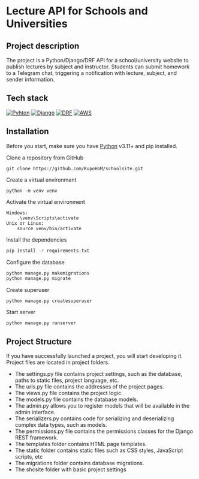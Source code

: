 # Lecture API for Schools and Universities
## Project description

The project is a Python/Django/DRF API for a school/university website to publish lectures by subject and instructor. Students can submit homework to a Telegram chat, triggering a notification with lecture, subject, and sender information.

## Tech stack
[![Pyhton](https://img.shields.io/badge/python-%23000.svg?style=for-the-badge&logo=python&logoColor=white)](https://www.python.org/)
[![Django](https://img.shields.io/badge/Django-092E20?style=for-the-badge&logo=django&logoColor=white)](https://www.djangoproject.com/)
[![DRF](https://img.shields.io/badge/-DRF-092E20?style=for-the-badge&logo=django&logoColor=white)](https://www.django-rest-framework.org/)
[![AWS](https://img.shields.io/badge/AWS-%23232F3E.svg?style=for-the-badge&logo=amazon-aws&logoColor=white)](https://aws.amazon.com)




## Installation

Before you start, make sure you have [Python](https://www.python.org/downloads/release/python-3110/) v3.11+ and pip installed. 

Clone a repository from GitHub
```
git clone https://github.com/KupoHoM/schoolsite.git
```
Create a virtual environment
```
python -m venv venv
```
Activate the virtual environment

```
Windows:
    .\venv\Scripts\activate
Unix or Linux:
    source venv/bin/activate
```
Install the dependencies

```sh
pip install -r requirements.txt
```
Configure the database
```sh
python manage.py makemigrations
python manage.py migrate
```
Сreate superuser
```
python manage.py createsuperuser
```
Start server
```
python manage.py runserver
```
## Project Structure
If you have successfully launched a project, you will start developing it. 
Project files are located in project folders.

- The settings.py file contains project settings, such as the database, paths to static files, project language, etc.
- The urls.py file contains the addresses of the project pages.
- The views.py file contains the project logic.
- The models.py file contains the database models.
- The admin.py allows you to register models that will be available in the admin interface. 
- The serializers.py contains code for serializing and deserializing complex data types, such as models.
- The permissions.py file contains the permissions classes for the Django REST framework.
- The templates folder contains HTML page templates.
- The static folder contains static files such as CSS styles, JavaScript scripts, etc
- The migrations folder contains database migrations.
- The shcsite folder with basic project settings



